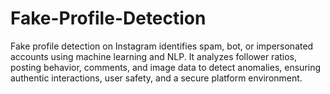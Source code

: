 # Fake-Profile-Detection
Fake profile detection on Instagram identifies spam, bot, or impersonated accounts using machine learning and NLP. It analyzes follower ratios, posting behavior, comments, and image data to detect anomalies, ensuring authentic interactions, user safety, and a secure platform environment.
